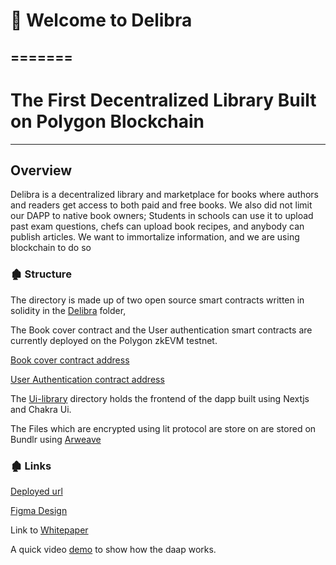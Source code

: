 
# 👋 Welcome to Delibra
=======
---
# The First Decentralized Library Built on Polygon Blockchain
---


## Overview

Delibra is a decentralized library and marketplace for books where authors and readers get access to both paid and free books. We also did not limit our DAPP to native book owners; Students in schools can use it to upload past exam questions, chefs can upload book recipes, and anybody can publish articles. We want to immortalize information, and we are using blockchain to do so


### 🏚 Structure
The directory is made up of two open source smart contracts written in solidity in the [Delibra](https://github.com/Delibra-xyz/Decentralized-Library/tree/staging/Delibra/contracts) folder, 

The Book cover contract and the User authentication smart contracts are  currently deployed on the Polygon zkEVM testnet. 


[Book cover contract address](https://explorer.public.zkevm-test.net/tx/0xb6d352c789bab5ab0bfdc197f0431382f42bf91ce91975217ff641427de98994)

[User Authentication contract address](https://explorer.public.zkevm-test.net/tx/0x9f85f3249715b240ea9b394febe3ca52cf600ced9825eb8a608197c4ef33d370)

The [Ui-library](https://github.com/Delibra-xyz/Decentralized-Library/tree/staging/library-ui) directory holds the frontend of the dapp built using Nextjs and Chakra Ui.

The Files which are encrypted using lit protocol are store on  are stored on Bundlr using [Arweave](https://github.com/Delibra-xyz/Decentralized-Library/tree/staging/library-ui/arweave) 

### 🏚 Links

[Deployed url](https://delibra.netlify.app)

[Figma Design](https://www.figma.com/file/rbeaLxK8yJNA3NQcL8VTc1/Delibra?node-id=978%3A2409&t=VuK4Avh2niydERDH-0)

Link to [Whitepaper](https://khadijah-wuraola-amusat.gitbook.io/delibra/)

A quick video [demo](https://www.loom.com/share/26a0ac26194c4d29ac4bdb3eac5d3a0a) to show how the daap works.



